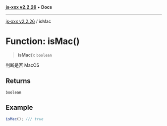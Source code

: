 [**js-xxx v2.2.26**](../README.md) • **Docs**

***

[js-xxx v2.2.26](../README.md) / isMac

# Function: isMac()

> **isMac**(): `boolean`

判断是否 MacOS

## Returns

`boolean`

## Example

```ts
isMac(); /// true
```
